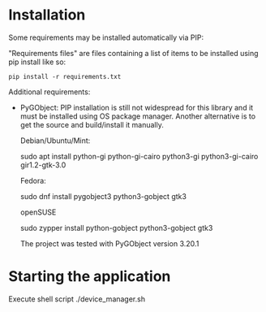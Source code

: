 
Installation
============

Some requirements may be installed automatically via PIP:

"Requirements files" are files containing a list of items to be installed using
pip install like so:

    pip install -r requirements.txt

Additional requirements:
 - PyGObject: PIP installation is still not widespread for this library and it
   must be installed using OS package manager. Another alternative is to get
   the source and build/install it manually. 
   
   Debian/Ubuntu/Mint:
   
    sudo apt install python-gi python-gi-cairo python3-gi python3-gi-cairo gir1.2-gtk-3.0

   Fedora:

    sudo dnf install pygobject3 python3-gobject gtk3

   openSUSE

    sudo zypper install python-gobject python3-gobject gtk3

   The project was tested with PyGObject version 3.20.1

Starting the application
========================

Execute shell script ./device\_manager.sh

